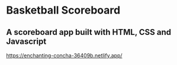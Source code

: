 # Basketball Scoreboard

## A scoreboard app built with HTML, CSS and Javascript

https://enchanting-concha-36409b.netlify.app/